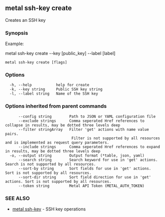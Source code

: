 ## metal ssh-key create

Creates an SSH key

### Synopsis

Example:

metal ssh-key create --key [public_key] --label [label]

	

```
metal ssh-key create [flags]
```

### Options

```
  -h, --help           help for create
  -k, --key string     Public SSH key string
  -l, --label string   Name of the SSH key
```

### Options inherited from parent commands

```
      --config string        Path to JSON or YAML configuration file
      --exclude strings      Comma seperated Href references to collapse in results, may be dotted three levels deep
      --filter stringArray   Filter 'get' actions with name value pairs.
                              Filter is not supported by all resources and is implemented as request query parameters.
      --include strings      Comma seperated Href references to expand in results, may be dotted three levels deep
  -o, --output string        Output format (*table, json, yaml)
      --search string        Search keyword for use in 'get' actions. Search is not supported by all resources.
      --sort-by string       Sort fields for use in 'get' actions. Sort is not supported by all resources.
      --sort-dir string      Sort field direction for use in 'get' actions. Sort is not supported by all resources.
      --token string         Metal API Token (METAL_AUTH_TOKEN)
```

### SEE ALSO

* [metal ssh-key](metal_ssh-key.md)	 - SSH key operations

